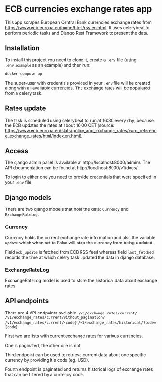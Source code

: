 # ECB currencies exchange rates app
This app scrapes European Central Bank currencies exchange rates 
from https://www.ecb.europa.eu/home/html/rss.en.html. 
It uses celerybeat to perform periodic tasks and Django Rest Framework to present the data.

## Installation
To install this project you need to clone it, 
create a `.env` file (using `.env.example` as an example) and then run:

`docker-compose up`

The super-user with credentials provided in your `.env` file will be created 
along with all available currencies. The exchange rates will be populated from a celery task.


## Rates update
The task is scheduled using celerybeat to run at 16:30 every day, 
because the ECB updates the rates at about 16:00 CET 
(source: https://www.ecb.europa.eu/stats/policy_and_exchange_rates/euro_reference_exchange_rates/html/index.en.html).


## Access
The django admin panel is available at http://localhost:8000/admin/.
The API documentation can be found at http://localhost:8000/v1/docs/.

To login to either one you need to provide credentials that were specified in your `.env` file.

## Django models
There are two django models that hold the data:
`Currency` and `ExchangeRateLog`. 

### Currency
Currency holds the current exchange rate information and also the variable `update` 
which when set to False will stop the currency from being updated.

Field `ecb_update` is fetched from ECB RSS feed whereas
field `last_fetched` records the time at which celery task updated the data in django database.

### ExchangeRateLog
ExchangeRateLog model is used to store the historical data about exchange rates.

## API endpoints
There are 4 API endpoints available.
`/v1/exchange_rates/current/`
`/v1/exchange_rates/current/without_pagination/`
`/v1/exchange_rates/current/{code}`
`/v1/exchange_rates/historical/?code={code}`

First two are lists with current exchange rates for various currencies. 

One is paginated, the other one is not.

Third endpoint can be used to retrieve current data about one specific currency by providing it's code (eg. USD).

Fourth endpoint is paginated and returns historical logs of exchange rates that can be filtered by a currency code.